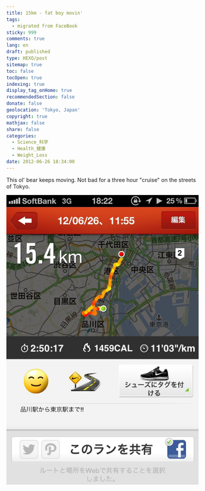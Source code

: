 ```yaml
---
title: 15km - fat boy movin'
tags:
  - migrated from FaceBook
sticky: 999
comments: true
lang: en
draft: published
type: HEXO/post
sitemap: true
toc: false
tocOpen: true
indexing: true
display_tag_onHome: true
recommendedSection: false
donate: false
geolocation: 'Tokyo, Japan'
copyright: true
mathjax: false
share: false
categories:
  - Science_科学
  - Health_健康
  - Weight_Loss
date: 2012-06-26 18:34:00
---
```

 This ol' bear keeps moving. Not bad for a three hour "cruise" on the streets of Tokyo.

 ![15.4 kilometers walk](./15km-fat-boy-movin/528037_326284300790778_944161484_n_326284300790778.jpg)